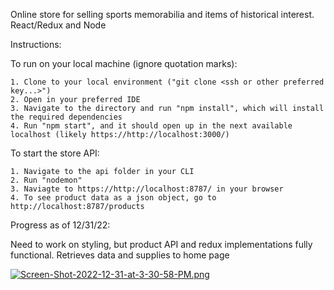 Online store for selling sports memorabilia and items of historical interest. React/Redux and Node

Instructions:

To run on your local machine (ignore quotation marks): 

    1. Clone to your local environment ("git clone <ssh or other preferred key...>")
    2. Open in your preferred IDE
    3. Navigate to the directory and run "npm install", which will install the required dependencies
    4. Run "npm start", and it should open up in the next available localhost (likely https://http://localhost:3000/)

To start the store API:

    1. Navigate to the api folder in your CLI
    2. Run "nodemon"
    3. Naviagte to https://http://localhost:8787/ in your browser
    4. To see product data as a json object, go to http://localhost:8787/products


Progress as of 12/31/22:

Need to work on styling, but product API and redux implementations fully functional. Retrieves data and supplies to home page

[![Screen-Shot-2022-12-31-at-3-30-58-PM.png](https://i.postimg.cc/G3VnKVf8/Screen-Shot-2022-12-31-at-3-30-58-PM.png)](https://postimg.cc/fkcPT2DD)